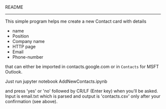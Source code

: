 README
_______

This simple program helps me create a new Contact card with details 
* name
* Position
* Company name
* HTTP page
* Email
* Phone-number

that can either be imported in contacts.google.com or in `Contacts` for MSFT Outlook.

Just run jupyter notebook AddNewContacts.ipynb

and press 'yes' or 'no' followed by CR/LF (Enter key) when you'll be asked.
Input is email.txt which is parsed and output is 'contacts.csv' only after your confirmation (see above).